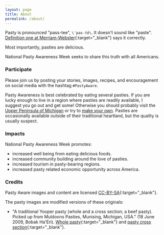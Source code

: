 ```yaml
---
layout: page
title: About
permalink: /about/
---
```


Pasty is pronounced "pass-tee", `\ˈpas-tē\`. 
It doesn't sound like "paste". 
[Definition one at Merriam-Webster](http://www.merriam-webster.com/dictionary/pasty){:target="_blank"} says it correctly.
    
Most importantly, pasties are delicious.

National Pasty Awareness Week seeks to share this truth with all Americans. 

### Participate

Please join us by posting your stories, images, recipes, and encouragement on social media with the hashtag `#PastyAware`. 

Pasty Awareness is best celebrated by eating several pasties. 
If you are lucky enough to live in a region where pasties are readily available, I suggest you go out and get some! 
Otherwise you should probably visit the [Upper Peninsula of Michigan](https://en.wikipedia.org/wiki/Upper_Peninsula_of_Michigan) or try to [make your own](http://www.hu.mtu.edu/vup/pasty/recipes.htm). 
Pasties are occasionally available outside of their traditional heartland, but the quality is usually suspect. 

### Impacts

National Pasty Awareness Week promotes:

* increased well being from eating delicious foods. 
* increased community building around the love of pasties.
* increased tourism in pasty-bearing regions. 
* increased pasty related economic opportunity across America.

### Credits

Pasty Aware images and content are licensed [CC-BY-SA](http://creativecommons.org/licenses/by-sa/4.0/){:target="_blank"}.

The pasty images are modified versions of these originals:

* "A traditional Yooper pasty (whole and a cross section; a beef pasty). Picked up from Muldoons Pasties, Munising, Michigan, USA." (18 June 2009, Bobak Ha'Eri). [Whole pasty](https://commons.wikimedia.org/wiki/File:Pasty.jpg){:target="_blank"} and [pasty cross section](https://commons.wikimedia.org/wiki/File:2009-0618-PASTIES-w00t.JPG){:target="_blank"}.
